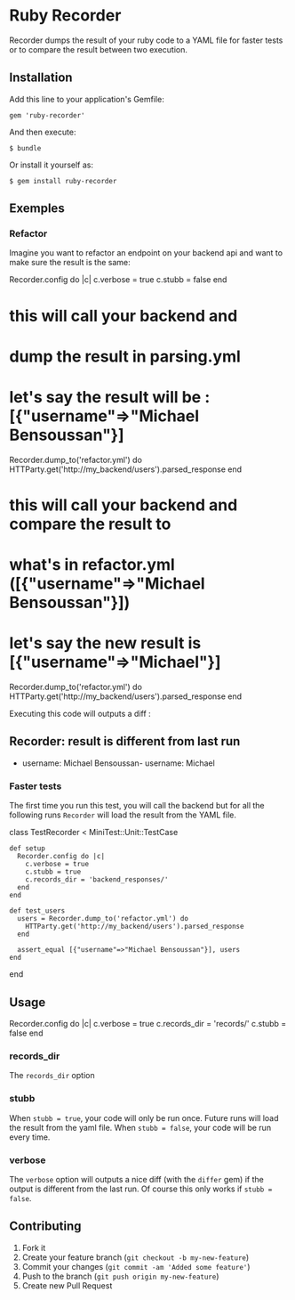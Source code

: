 # Ruby Recorder

Recorder dumps the result of your ruby code to a YAML file for faster tests or to compare the result between two execution.

## Installation

Add this line to your application's Gemfile:

    gem 'ruby-recorder'

And then execute:

    $ bundle

Or install it yourself as:

    $ gem install ruby-recorder

## Exemples

### Refactor

Imagine you want to refactor an endpoint on your backend api and want to make sure the result is the same:

  Recorder.config do |c|
    c.verbose = true
    c.stubb = false
  end

  # this will call your backend and 
  # dump the result in parsing.yml
  # let's say the result will be : [{"username"=>"Michael Bensoussan"}]
  Recorder.dump_to('refactor.yml') do
    HTTParty.get('http://my_backend/users').parsed_response
  end

  # this will call your backend and compare the result to
  # what's in refactor.yml ([{"username"=>"Michael Bensoussan"}])
  # let's say the new result is [{"username"=>"Michael"}]
  Recorder.dump_to('refactor.yml') do
    HTTParty.get('http://my_backend/users').parsed_response
  end

Executing this code will outputs a diff :

  Recorder: result is different from last run
  ---
  - username: Michael Bensoussan- username: Michael

### Faster tests

The first time you run this test, you will call the backend but for all the following runs `Recorder` will load the result from the YAML file.

  class TestRecorder < MiniTest::Unit::TestCase

    def setup
      Recorder.config do |c|
        c.verbose = true
        c.stubb = true
        c.records_dir = 'backend_responses/'
      end
    end

    def test_users
      users = Recorder.dump_to('refactor.yml') do
        HTTParty.get('http://my_backend/users').parsed_response
      end

      assert_equal [{"username"=>"Michael Bensoussan"}], users
    end

  end


## Usage

  Recorder.config do |c|
    c.verbose = true
    c.records_dir = 'records/'
    c.stubb = false
  end

### records_dir

The `records_dir` option

### stubb

When `stubb = true`, your code will only be run once. Future runs will load the result from the yaml file.
When `stubb = false`, your code will be run every time.

### verbose

The `verbose` option will outputs a nice diff (with the `differ` gem) if the output is different from the last run.
Of course this only works if `stubb = false`.


## Contributing

1. Fork it
2. Create your feature branch (`git checkout -b my-new-feature`)
3. Commit your changes (`git commit -am 'Added some feature'`)
4. Push to the branch (`git push origin my-new-feature`)
5. Create new Pull Request
